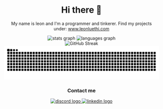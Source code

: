 <div align="center">
  <h1 align="center"> Hi there 👋</h1>
  <p align="center">My name is leon and I'm a programmer and tinkerer. Find my projects under: 
    <a href="https://www.leonluethi.com/" target="_blank">www.leonluethi.com</a>
      </p>
</div>
  
<div align="center">
  <img src="https://github-readme-stats.vercel.app/api?username=londi&hide_title=false&hide_rank=false&show_icons=true&include_all_commits=true&count_private=true&disable_animations=false&theme=dracula&locale=en&hide_border=false&order=1" height="150" alt="stats graph"  />
  <img src="https://github-readme-stats.vercel.app/api/top-langs?username=londi&locale=en&hide_title=false&layout=compact&card_width=320&langs_count=5&theme=dracula&hide_border=false&order=2" height="150" alt="languages graph"  />
</div>

<div align="center">
  <img src="https://streak-stats.demolab.com?user=londi&theme=dark" alt="GitHub Streak" />
</div>
  
<div align="center">
<picture>
  <source media="(prefers-color-scheme: dark)" srcset="https://raw.githubusercontent.com/londi/londi/output/github-contribution-grid-snake-dark.svg">
  <source media="(prefers-color-scheme: light)" srcset="https://raw.githubusercontent.com/londi/londi/output/github-contribution-grid-snake.svg">
  <img alt="github contribution grid snake animation" src="https://raw.githubusercontent.com/londi/londi/output/github-contribution-grid-snake.svg">
</picture>
</div>

<div align="center">
  <h3 align="center">Contact me</h3>
	<a href="https://leonluethi.com/contact/" target="_blank">
		<img src="https://img.shields.io/static/v1?message=www.leonluethi.com&label=&color=111827&logoColor=white&labelColor=&style=for-the-badge" height="32" alt="discord logo"  />
	</a>
	<a href="https://www.linkedin.com/in/leon-luethi/" target="_blank">
		<img src="https://img.shields.io/static/v1?message=LinkedIn&logo=linkedin&label=&color=0077B5&logoColor=white&labelColor=&style=for-the-badge" height="32" alt="linkedin logo"  />
	</a>
</div>
